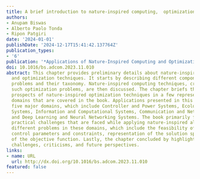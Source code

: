 ```yaml
---
title: A brief introduction to nature-inspired computing,  optimization,  and applications
authors:
- Anupam Biswas
- Alberto Paolo Tonda
- Ripon Patgiri
date: '2024-01-01'
publishDate: '2024-12-17T15:41:42.137764Z'
publication_types:
- '6'
publication: '*Applications of Nature-Inspired Computing and Optimization Techniques*'
doi: 10.1016/bs.adcom.2023.11.010
abstract: This chapter provides preliminary details about nature-inspired computing
  and optimization techniques. It starts by describing different components of optimization
  problems and their taxonomy. Nature-inspired computing techniques, created to solve
  such optimization problems, are then discussed. The chapter briefs the application
  prospects of nature-inspired optimization techniques in a few representative emerging
  domains that are covered in the book. Applications presented in this book cover
  five major domains, which include Controller and Power Systems, Ecological and Economic
  Systems, Information and Computational Systems, Communication and Networking Systems,
  and Deep Learning and Neural Networking Systems. The book primarily focuses on the
  practical challenges that are faced while applying nature-inspired algorithms to
  different problems in these domains, which include the feasibility of the problem,
  control parameters and constraints, representation of the solution space, and design
  of the objective function. Lastly, the chapter concluded by highlighting common
  challenges, criticisms, and future perspectives.
links:
- name: URL
  url: http://dx.doi.org/10.1016/bs.adcom.2023.11.010
featured: false
---
```

